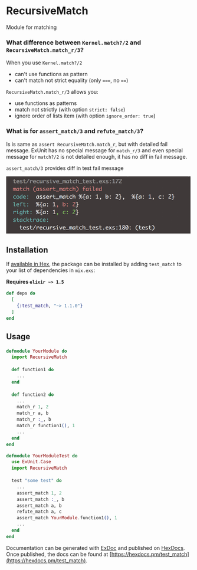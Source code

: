 # RecursiveMatch

Module for matching

### What difference between `Kernel.match?/2` and `RecursiveMatch.match_r/3`?
When you use `Kernel.match?/2`
* can't use functions as pattern
* can't match not strict equality (only `===`, no `==`)

`RecursiveMatch.match_r/3` allows you:
* use functions as patterns
* match not strictly (with option `strict: false`)
* ignore order of lists item (with option `ignore_order: true`)

### What is for `assert_match/3` and `refute_match/3`?
Is is same as `assert RecursiveMatch.match_r`, but with detailed fail message. ExUnit has no special message for `match_r/3` and even special message for `match?/2` is not detailed enough, it has no diff in fail message.

`assert_match/3` provides diff in test fail message


<img src="/images/screenshot.png?raw=true" width="500" height="155">

## Installation

If [available in Hex](https://hex.pm/docs/publish), the package can be installed
by adding `test_match` to your list of dependencies in `mix.exs`:

**Requires `elixir ~> 1.5`**

```elixir
def deps do
  [
    {:test_match, "~> 1.1.0"}
  ]
end
```

## Usage
```elixir
defmodule YourModule do
  import RecursiveMatch

  def function1 do
    ...
  end
  
  def function2 do
    ...
    match_r 1, 2
    match_r a, b
    match_r :_, b
    match_r function1(), 1
    ...
  end
end

```


```elixir
defmodule YourModuleTest do
  use ExUnit.Case
  import RecursiveMatch

  test "some test" do
    ...
    assert_match 1, 2
    assert_match :_, b
    assert_match a, b
    refute_match a, c
    assert_match YourModule.function1(), 1
    ...
  end
end

```

Documentation can be generated with [ExDoc](https://github.com/elixir-lang/ex_doc)
and published on [HexDocs](https://hexdocs.pm). Once published, the docs can
be found at [https://hexdocs.pm/test_match](https://hexdocs.pm/test_match).

